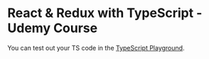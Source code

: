 # React & Redux with TypeScript - Udemy Course

You can test out your TS code in the [TypeScript Playground](https://www.typescriptlang.org/play).
